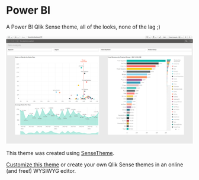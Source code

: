# Power BI
A Power BI Qlik Sense theme, all of the looks, none of the lag ;)

![preview](/preview.png)

This theme was created using [SenseTheme](https://sensetheme.com).

[Customize this theme](https://sensetheme.com/edit/5aac0cd0be1a68155e395fc7) or create your own Qlik Sense themes in an online (and free!) WYSIWYG editor.
